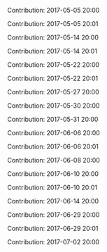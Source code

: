 Contribution: 2017-05-05 20:00

Contribution: 2017-05-05 20:01

Contribution: 2017-05-14 20:00

Contribution: 2017-05-14 20:01

Contribution: 2017-05-22 20:00

Contribution: 2017-05-22 20:01

Contribution: 2017-05-27 20:00

Contribution: 2017-05-30 20:00

Contribution: 2017-05-31 20:00

Contribution: 2017-06-06 20:00

Contribution: 2017-06-06 20:01

Contribution: 2017-06-08 20:00

Contribution: 2017-06-10 20:00

Contribution: 2017-06-10 20:01

Contribution: 2017-06-14 20:00

Contribution: 2017-06-29 20:00

Contribution: 2017-06-29 20:01

Contribution: 2017-07-02 20:00

